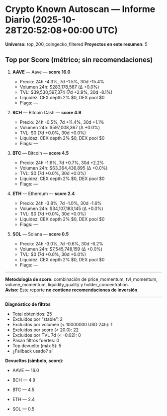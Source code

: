 # Crypto Known Autoscan — Informe Diario (2025-10-28T20:52:08+00:00 UTC)

**Universo:** top_200_coingecko_filtered
**Proyectos en este resumen:** 5

## Top por Score (métrico; sin recomendaciones)

1. **AAVE** — Aave — **score 16.0**
   - Precio: 24h -4.3%, 7d -1.5%, 30d -15.4%
   - Volumen 24h: $283,178,567 (Δ +0.0%)
   - TVL: $39,530,597,374 (7d +2.9%, 30d -8.1%)
   - Liquidez: CEX depth 2% $0, DEX pool $0
   - Flags: —

2. **BCH** — Bitcoin Cash — **score 4.9**
   - Precio: 24h -0.5%, 7d +11.4%, 30d +1.1%
   - Volumen 24h: $597,008,367 (Δ +0.0%)
   - TVL: $0 (7d +0.0%, 30d +0.0%)
   - Liquidez: CEX depth 2% $0, DEX pool $0
   - Flags: —

3. **BTC** — Bitcoin — **score 4.5**
   - Precio: 24h -1.6%, 7d +0.7%, 30d +2.2%
   - Volumen 24h: $63,364,436,895 (Δ +0.0%)
   - TVL: $0 (7d +0.0%, 30d +0.0%)
   - Liquidez: CEX depth 2% $0, DEX pool $0
   - Flags: —

4. **ETH** — Ethereum — **score 2.4**
   - Precio: 24h -3.8%, 7d -1.0%, 30d -1.6%
   - Volumen 24h: $34,107,183,145 (Δ +0.0%)
   - TVL: $0 (7d +0.0%, 30d +0.0%)
   - Liquidez: CEX depth 2% $0, DEX pool $0
   - Flags: —

5. **SOL** — Solana — **score 0.5**
   - Precio: 24h -3.0%, 7d -0.6%, 30d -6.2%
   - Volumen 24h: $7,545,748,159 (Δ +0.0%)
   - TVL: $0 (7d +0.0%, 30d +0.0%)
   - Liquidez: CEX depth 2% $0, DEX pool $0
   - Flags: —


---

**Metodología de score:** combinación de price_momentum, tvl_momentum, volume_momentum, liquidity_quality y holder_concentration.  
**Aviso:** Este reporte **no contiene recomendaciones de inversión**.


---
**Diagnóstico de filtros**

- Total obtenidos: 25
- Excluidos por “stable”: 2
- Excluidos por volumen (< 10000000 USD 24h): 1
- Excluidos por score (< 20.0): 22
- Excluidos por TVL 7d (< -0.02): 0
- Pasan filtros fuertes: 0
- Top devuelto (máx 5): 5
- ¿Fallback usado? sí


**Devueltos (símbolo, score):**

- AAVE — 16.0

- BCH — 4.9

- BTC — 4.5

- ETH — 2.4

- SOL — 0.5


